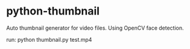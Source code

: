 # python-thumbnail
Auto thumbnail generator for video files. Using OpenCV face detection.

run:
python thumbnail.py test.mp4
